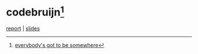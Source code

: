 # codebruijn[^1]
[report](https://mari-w.github.io/codebruijn/report.pdf) | [slides](https://mari-w.github.io/codebruijn/slides.pdf)

[^1]: [everybody's got to be somewhere](https://arxiv.org/abs/1807.04085)
